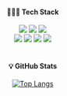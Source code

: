 <div align=center>


#### 👩🏻‍💻 Tech Stack

<img src="https://img.shields.io/badge/SPRING-6DB33F?style=for-the-badge&logo=spring&logoColor=white"/> <img src="https://img.shields.io/badge/SPRING BOOT-6DB33F?style=for-the-badge&logo=springboot&logoColor=white"/> <img src="https://img.shields.io/badge/Java-007396?style=for-the-badge&logo=JAVA&logoColor=white" /> <br />
<img src="https://img.shields.io/badge/REACT-20232a?style=for-the-badge&logo=react&logoColor=61DAFB"/> <img src="https://img.shields.io/badge/HTML-E34F26?style=for-the-badge&logo=html5&logoColor=white"/> <img src="https://img.shields.io/badge/JAVA SCRIPT-F7DF1E?style=for-the-badge&logo=javascript&logoColor=white"/> <img src="https://img.shields.io/badge/CSS-1572B6?style=for-the-badge&logo=css3&logoColor=white"/> 
<br />
<br />






#### 💡 GitHub Stats <br />

[![Top Langs](https://github-readme-stats.vercel.app/api/top-langs/?username=yaejin12&layout=compact)](https://github.com/yaejin12/github-readme-stats)



</div>
